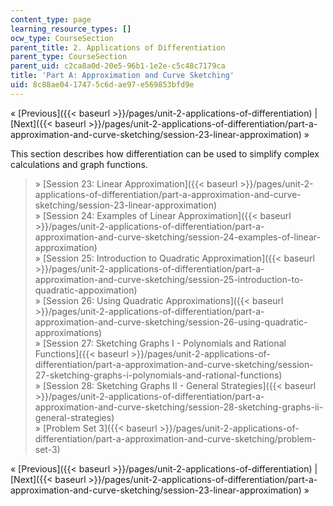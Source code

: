 ```yaml
---
content_type: page
learning_resource_types: []
ocw_type: CourseSection
parent_title: 2. Applications of Differentiation
parent_type: CourseSection
parent_uid: c2ca8a0d-20e5-96b1-1e2e-c5c48c7179ca
title: 'Part A: Approximation and Curve Sketching'
uid: 8c88ae04-1747-5c6d-ae97-e569853bfd9e
---
```


« [Previous]({{< baseurl >}}/pages/unit-2-applications-of-differentiation) | [Next]({{< baseurl >}}/pages/unit-2-applications-of-differentiation/part-a-approximation-and-curve-sketching/session-23-linear-approximation) »

This section describes how differentiation can be used to simplify complex calculations and graph functions.

> » [Session 23: Linear Approximation]({{< baseurl >}}/pages/unit-2-applications-of-differentiation/part-a-approximation-and-curve-sketching/session-23-linear-approximation)  
> » [Session 24: Examples of Linear Approximation]({{< baseurl >}}/pages/unit-2-applications-of-differentiation/part-a-approximation-and-curve-sketching/session-24-examples-of-linear-approximation)  
> » [Session 25: Introduction to Quadratic Approximation]({{< baseurl >}}/pages/unit-2-applications-of-differentiation/part-a-approximation-and-curve-sketching/session-25-introduction-to-quadratic-appoximation)  
> » [Session 26: Using Quadratic Approximations]({{< baseurl >}}/pages/unit-2-applications-of-differentiation/part-a-approximation-and-curve-sketching/session-26-using-quadratic-approximations)  
> » [Session 27: Sketching Graphs I - Polynomials and Rational Functions]({{< baseurl >}}/pages/unit-2-applications-of-differentiation/part-a-approximation-and-curve-sketching/session-27-sketching-graphs-i-polynomials-and-rational-functions)  
> » [Session 28: Sketching Graphs II - General Strategies]({{< baseurl >}}/pages/unit-2-applications-of-differentiation/part-a-approximation-and-curve-sketching/session-28-sketching-graphs-ii-general-strategies)  
> » [Problem Set 3]({{< baseurl >}}/pages/unit-2-applications-of-differentiation/part-a-approximation-and-curve-sketching/problem-set-3)

« [Previous]({{< baseurl >}}/pages/unit-2-applications-of-differentiation) | [Next]({{< baseurl >}}/pages/unit-2-applications-of-differentiation/part-a-approximation-and-curve-sketching/session-23-linear-approximation) »